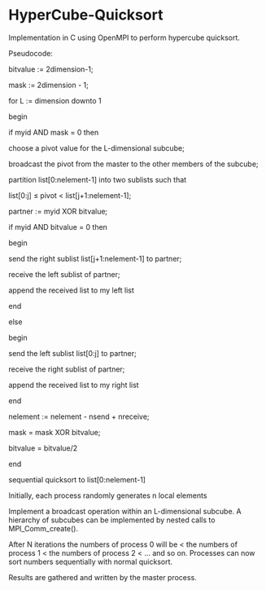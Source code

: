 # HyperCube-Quicksort
Implementation in C using OpenMPI to perform hypercube quicksort.

Pseudocode:

bitvalue := 2dimension-1;

mask := 2dimension - 1;

for L := dimension downto 1

begin

 if myid AND mask = 0 then
 
 choose a pivot value for the L-dimensional subcube;
 
 broadcast the pivot from the master to the other members of the subcube;
 
 partition list[0:nelement-1] into two sublists such that
 
 list[0:j] ≤ pivot < list[j+1:nelement-1];
 
 partner := myid XOR bitvalue;
 
 if myid AND bitvalue = 0 then
 
 begin
 
 send the right sublist list[j+1:nelement-1] to partner;
 
 receive the left sublist of partner;
 
 append the received list to my left list
 
 end
 
 else
 
 begin
 
 send the left sublist list[0:j] to partner;
 
 receive the right sublist of partner;
 
 append the received list to my right list
 
 end
 
 nelement := nelement - nsend + nreceive;
 
 mask = mask XOR bitvalue;
 
 bitvalue = bitvalue/2
 
end

sequential quicksort to list[0:nelement-1]



Initially, each process randomly generates n local elements

Implement a broadcast operation within an L-dimensional subcube. A hierarchy of subcubes can be
implemented by nested calls to MPI_Comm_create().

After N iterations the numbers of process 0 will be < the numbers of process 1 < the numbers of process 2 < ... and so on. Processes can now sort numbers sequentially with normal quicksort.

Results are gathered and written by the master process.
